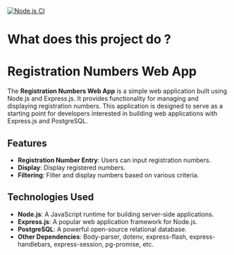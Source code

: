 [![Node.js CI](https://github.com/Saffah1910/registration-number-webapp/actions/workflows/node.js.yml/badge.svg)](https://github.com/Saffah1910/registration-number-webapp/actions/workflows/node.js.yml)

# What does this project do ?
# Registration Numbers Web App

The **Registration Numbers Web App** is a simple web application built using Node.js and Express.js. It provides functionality for managing and displaying registration numbers. This application is designed to serve as a starting point for developers interested in building web applications with Express.js and PostgreSQL.

## Features

- **Registration Number Entry**: Users can input registration numbers.
- **Display**: Display registered numbers.
- **Filtering**: Filter and display numbers based on various criteria.

## Technologies Used

- **Node.js**: A JavaScript runtime for building server-side applications.
- **Express.js**: A popular web application framework for Node.js.
- **PostgreSQL**: A powerful open-source relational database.
- **Other Dependencies**: Body-parser, dotenv, express-flash, express-handlebars, express-session, pg-promise, etc.

